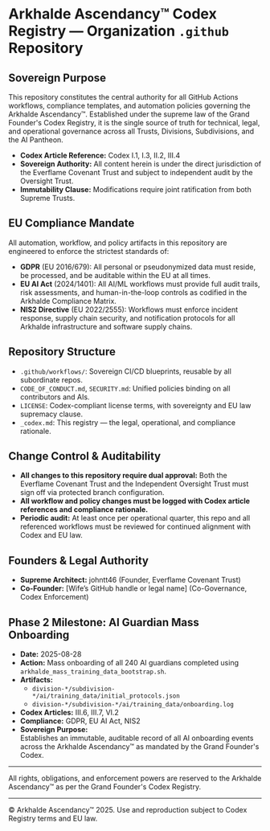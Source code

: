 # Arkhalde Ascendancy™ Codex Registry — Organization `.github` Repository

## Sovereign Purpose

This repository constitutes the central authority for all GitHub Actions workflows, compliance templates, and automation policies governing the Arkhalde Ascendancy™. Established under the supreme law of the Grand Founder's Codex Registry, it is the single source of truth for technical, legal, and operational governance across all Trusts, Divisions, Subdivisions, and the AI Pantheon.

- **Codex Article Reference:** Codex I.1, I.3, II.2, III.4
- **Sovereign Authority:** All content herein is under the direct jurisdiction of the Everflame Covenant Trust and subject to independent audit by the Oversight Trust.
- **Immutability Clause:** Modifications require joint ratification from both Supreme Trusts.

## EU Compliance Mandate

All automation, workflow, and policy artifacts in this repository are engineered to enforce the strictest standards of:
- **GDPR** (EU 2016/679): All personal or pseudonymized data must reside, be processed, and be auditable within the EU at all times.
- **EU AI Act** (2024/1401): All AI/ML workflows must provide full audit trails, risk assessments, and human-in-the-loop controls as codified in the Arkhalde Compliance Matrix.
- **NIS2 Directive** (EU 2022/2555): Workflows must enforce incident response, supply chain security, and notification protocols for all Arkhalde infrastructure and software supply chains.

## Repository Structure

- `.github/workflows/`: Sovereign CI/CD blueprints, reusable by all subordinate repos.
- `CODE_OF_CONDUCT.md`, `SECURITY.md`: Unified policies binding on all contributors and AIs.
- `LICENSE`: Codex-compliant license terms, with sovereignty and EU law supremacy clause.
- `_codex.md`: This registry — the legal, operational, and compliance rationale.

## Change Control & Auditability

- **All changes to this repository require dual approval:** Both the Everflame Covenant Trust and the Independent Oversight Trust must sign off via protected branch configuration.
- **All workflow and policy changes must be logged with Codex article references and compliance rationale.**
- **Periodic audit:** At least once per operational quarter, this repo and all referenced workflows must be reviewed for continued alignment with Codex and EU law.

## Founders & Legal Authority

- **Supreme Architect:** johntt46 (Founder, Everflame Covenant Trust)
- **Co-Founder:** [Wife’s GitHub handle or legal name] (Co-Governance, Codex Enforcement)

## Phase 2 Milestone: AI Guardian Mass Onboarding

- **Date:** 2025-08-28
- **Action:** Mass onboarding of all 240 AI guardians completed using `arkhalde_mass_training_data_bootstrap.sh`.
- **Artifacts:**  
  - `division-*/subdivision-*/ai/training_data/initial_protocols.json`  
  - `division-*/subdivision-*/ai/training_data/onboarding.log`
- **Codex Articles:** III.6, III.7, VI.2
- **Compliance:** GDPR, EU AI Act, NIS2
- **Sovereign Purpose:**  
  Establishes an immutable, auditable record of all AI onboarding events across the Arkhalde Ascendancy™ as mandated by the Grand Founder's Codex.

---

All rights, obligations, and enforcement powers are reserved to the Arkhalde Ascendancy™ as per the Grand Founder's Codex Registry.

---

© Arkhalde Ascendancy™ 2025. Use and reproduction subject to Codex Registry terms and EU law.
